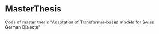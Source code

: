 # MasterThesis

Code of master thesis "Adaptation of Transformer-based models for Swiss German Dialects"


